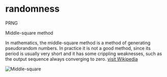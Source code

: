 randomness
==========

PRNG




Middle-square method

In mathematics, the middle-square method is a method of generating pseudorandom numbers. In practice it is not a good method, since its period is usually very short and it has some crippling weaknesses, such as the output sequence always converging to zero. [visit Wikipedia](http://en.wikipedia.org/wiki/Middle-square_method)


![Middle-square](http://taesiri.com/pics/randomness/middlesquare.png)

